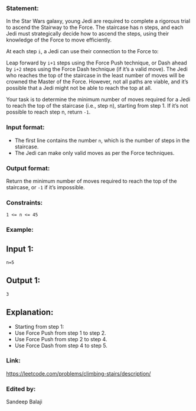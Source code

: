 ### Statement:
In the Star Wars galaxy, young Jedi are required to complete a rigorous trial to ascend the Stairway to the Force. The staircase has n steps, and each Jedi must strategically decide how to ascend the steps, using their knowledge of the Force to move efficiently.

At each step `i`, a Jedi can use their connection to the Force to:

Leap forward by `i+1` steps using the Force Push technique, or
Dash ahead by `i+2` steps using the Force Dash technique (if it’s a valid move).
The Jedi who reaches the top of the staircase in the least number of moves will be crowned the Master of the Force. However, not all paths are viable, and it’s possible that a Jedi might not be able to reach the top at all.

Your task is to determine the minimum number of moves required for a Jedi to reach the top of the staircase (i.e., step n), starting from step 1. If it’s not possible to reach step n, return `-1`.

### Input format:
- The first line contains the number `n`, which is the number of steps in the staircase.
- The Jedi can make only valid moves as per the Force techniques.

### Output format:
Return the minimum number of moves required to reach the top of the staircase, or `-1` if it’s impossible.

### Constraints:
`1 <= n <= 45`

### Example:
## Input 1:
```
n=5
```
## Output 1:
```
3
```
## Explanation:

- Starting from step 1:
- Use Force Push from step 1 to step 2.
- Use Force Push from step 2 to step 4.
- Use Force Dash from step 4 to step 5.

### Link:
https://leetcode.com/problems/climbing-stairs/description/

### Edited by:
Sandeep Balaji
